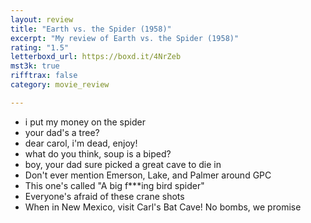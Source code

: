 ```yaml
---
layout: review
title: "Earth vs. the Spider (1958)"
excerpt: "My review of Earth vs. the Spider (1958)"
rating: "1.5"
letterboxd_url: https://boxd.it/4NrZeb
mst3k: true
rifftrax: false
category: movie_review

---
```


* i put my money on the spider
* your dad's a tree?
* dear carol, i'm dead, enjoy!
* what do you think, soup is a biped?
* boy, your dad sure picked a great cave to die in
* Don't ever mention Emerson, Lake, and Palmer around GPC
* This one's called "A big f***ing bird spider"
* Everyone's afraid of these crane shots
* When in New Mexico, visit Carl's Bat Cave! No bombs, we promise